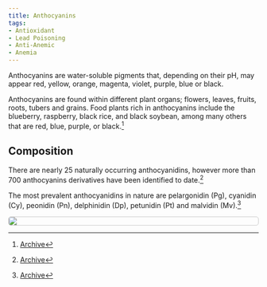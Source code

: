 ```yaml
---
title: Anthocyanins
tags: 
- Antioxidant
- Lead Poisoning
- Anti-Anemic
- Anemia
---
```

Anthocyanins are water-soluble pigments that, depending on their pH, may appear red, yellow, orange, magenta, violet, purple, blue or black.

Anthocyanins are found within different plant organs; flowers, leaves, fruits, roots, tubers and grains. Food plants rich in anthocyanins include the blueberry, raspberry, black rice, and black soybean, among many others that are red, blue, purple, or black.[^1]

## Composition

There are nearly 25 naturally occurring anthocyanidins, however more than 700 anthocyanins derivatives have been identified to date.[^1]

The most prevalent anthocyanidins in nature are pelargonidin (Pg), cyanidin (Cy), peonidin (Pn), delphinidin (Dp), petunidin (Pt) and malvidin (Mv).[^1]

<img src="https://res.cloudinary.com/alchemist-cookbook/image/upload/f_auto/anthocyanidin-structure.jpg" style="border-radius: 5px; border-width: 1px; border-color: #c9c9c9; border-style: solid;   display: block; margin-left: auto; margin-right: auto;">

[^1]: [Archive](https://ipfs.io/ipfs/QmeK3DUYSLFRpCXDNkZiPop8XokRngJmwt2BjonVxL7n65)
